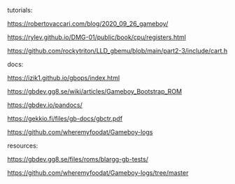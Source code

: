 tutorials:

https://robertovaccari.com/blog/2020_09_26_gameboy/

https://rylev.github.io/DMG-01/public/book/cpu/registers.html

https://github.com/rockytriton/LLD_gbemu/blob/main/part2-3/include/cart.h

docs:

https://izik1.github.io/gbops/index.html

https://gbdev.gg8.se/wiki/articles/Gameboy_Bootstrap_ROM

https://gbdev.io/pandocs/

https://gekkio.fi/files/gb-docs/gbctr.pdf

https://github.com/wheremyfoodat/Gameboy-logs

resources:

https://gbdev.gg8.se/files/roms/blargg-gb-tests/

https://github.com/wheremyfoodat/Gameboy-logs/tree/master